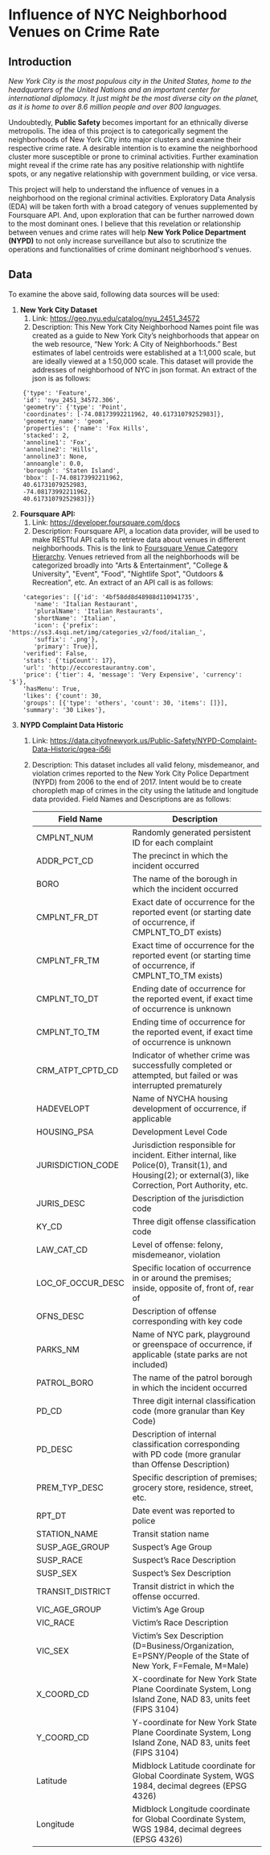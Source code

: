 # Influence of NYC Neighborhood Venues on Crime Rate


## Introduction

*New York City is the most populous city in the United States, home to the
headquarters of the United Nations and an important center for international
diplomacy. It just might be the most diverse city on the planet, as it is home
to over 8.6 million people and over 800 languages.*

Undoubtedly, **Public Safety** becomes important for an ethnically diverse
metropolis. The idea of this project is to categorically segment the
neighborhoods of New York City into major clusters and examine their respective
crime rate. A desirable intention is to examine the neighborhood cluster more
susceptible or prone to criminal activities. Further examination might reveal if
the crime rate has any positive relationship with nightlife spots, or any
negative relationship with government building, or vice versa.

This project will help to understand the influence of venues in a neighborhood
on the regional criminal activities. Exploratory Data Analysis (EDA) will be
taken forth with a broad category of venues supplemented by Foursquare API. And,
upon exploration that can be further narrowed down to the most dominant ones. I
believe that this revelation or relationship between venues and crime rates will
help **New York Police Department (NYPD)** to not only increase surveillance but
also to scrutinize the operations and functionalities of crime dominant neighborhood's
venues.


## Data

To examine the above said, following data sources will be used:

1.  **New York City Dataset**
    1.  Link: <https://geo.nyu.edu/catalog/nyu_2451_34572>
    2.  Description: This New York City Neighborhood Names point file was created as a guide to New York City’s neighborhoods that appear on the web resource, “New York: A City of Neighborhoods.” Best estimates of label centroids were established at a 1:1,000 scale, but are ideally viewed at a 1:50,000 scale. This dataset will provide the addresses of neighborhood of NYC in json format. An extract of the json is as follows:
```
	{'type': 'Feature',
	'id': 'nyu_2451_34572.306',
	'geometry': {'type': 'Point',
	'coordinates': [-74.08173992211962, 40.61731079252983]},
	'geometry_name': 'geom',
	'properties': {'name': 'Fox Hills',
	'stacked': 2,
	'annoline1': 'Fox',
	'annoline2': 'Hills',
	'annoline3': None,
	'annoangle': 0.0,
	'borough': 'Staten Island',
	'bbox': [-74.08173992211962,
	40.61731079252983,
	-74.08173992211962,
	40.61731079252983]}}
```

2.  **Foursquare API:**
    1.  Link: <https://developer.foursquare.com/docs>
    2.  Description: Foursquare API, a location data provider, will be used to make RESTful API calls to retrieve data about venues in different neighborhoods. This is the link to [Foursquare Venue Category Hierarchy](https://developer.foursquare.com/docs/resources/categories). Venues retrieved from all the neighborhoods will be categorized broadly into "Arts & Entertainment", "College & University", "Event", "Food", "Nightlife Spot", "Outdoors & Recreation", etc. An extract of an API call is as follows:
```
	'categories': [{'id': '4bf58dd8d48988d110941735',
	   'name': 'Italian Restaurant',
	   'pluralName': 'Italian Restaurants',
	   'shortName': 'Italian',
	   'icon': {'prefix': 'https://ss3.4sqi.net/img/categories_v2/food/italian_',
	   'suffix': '.png'},
	   'primary': True}],
	'verified': False,
	'stats': {'tipCount': 17},
	'url': 'http://eccorestaurantny.com',
	'price': {'tier': 4, 'message': 'Very Expensive', 'currency': '$'},
	'hasMenu': True,
	'likes': {'count': 30,
	'groups': [{'type': 'others', 'count': 30, 'items': []}],
	'summary': '30 Likes'},
```


3.  **NYPD Complaint Data Historic**
    1.  Link: <https://data.cityofnewyork.us/Public-Safety/NYPD-Complaint-Data-Historic/qgea-i56i>
    2.  Description: This dataset includes all valid felony, misdemeanor, and violation crimes reported to the New York City Police Department (NYPD) from 2006 to the end of 2017. Intent would be to create choropleth map of crimes in the city using the latitude and longitude data provided. Field Names and Descriptions are as follows:

		| **Field Name**    | **Description**                                                                                                                                           |
		|-------------------|-----------------------------------------------------------------------------------------------------------------------------------------------------------|
		| CMPLNT_NUM        | Randomly generated persistent ID for each complaint                                                                                                       |
		| ADDR_PCT_CD       | The precinct in which the incident occurred                                                                                                               |
		| BORO              | The name of the borough in which the incident occurred                                                                                                    |
		| CMPLNT_FR_DT      | Exact date of occurrence for the reported event (or starting date of occurrence, if CMPLNT_TO_DT exists)                                                  |
		| CMPLNT_FR_TM      | Exact time of occurrence for the reported event (or starting time of occurrence, if CMPLNT_TO_TM exists)                                                  |
		| CMPLNT_TO_DT      | Ending date of occurrence for the reported event, if exact time of occurrence is unknown                                                                  |
		| CMPLNT_TO_TM      | Ending time of occurrence for the reported event, if exact time of occurrence is unknown                                                                  |
		| CRM_ATPT_CPTD_CD  | Indicator of whether crime was successfully completed or attempted, but failed or was interrupted prematurely                                             |
		| HADEVELOPT        | Name of NYCHA housing development of occurrence, if applicable                                                                                            |
		| HOUSING_PSA       | Development Level Code                                                                                                                                    |
		| JURISDICTION_CODE | Jurisdiction responsible for incident. Either internal, like Police(0), Transit(1), and Housing(2); or external(3), like Correction, Port Authority, etc. |
		| JURIS_DESC        | Description of the jurisdiction code                                                                                                                      |
		| KY_CD             | Three digit offense classification code                                                                                                                   |
		| LAW_CAT_CD        | Level of offense: felony, misdemeanor, violation                                                                                                          |
		| LOC_OF_OCCUR_DESC | Specific location of occurrence in or around the premises; inside, opposite of, front of, rear of                                                         |
		| OFNS_DESC         | Description of offense corresponding with key code                                                                                                        |
		| PARKS_NM          | Name of NYC park, playground or greenspace of occurrence, if applicable (state parks are not included)                                                    |
		| PATROL_BORO       | The name of the patrol borough in which the incident occurred                                                                                             |
		| PD_CD             | Three digit internal classification code (more granular than Key Code)                                                                                    |
		| PD_DESC           | Description of internal classification corresponding with PD code (more granular than Offense Description)                                                |
		| PREM_TYP_DESC     | Specific description of premises; grocery store, residence, street, etc.                                                                                  |
		| RPT_DT            | Date event was reported to police                                                                                                                         |
		| STATION_NAME      | Transit station name                                                                                                                                      |
		| SUSP_AGE_GROUP    | Suspect’s Age Group                                                                                                                                       |
		| SUSP_RACE         | Suspect’s Race Description                                                                                                                                |
		| SUSP_SEX          | Suspect’s Sex Description                                                                                                                                 |
		| TRANSIT_DISTRICT  | Transit district in which the offense occurred.                                                                                                           |
		| VIC_AGE_GROUP     | Victim’s Age Group                                                                                                                                        |
		| VIC_RACE          | Victim’s Race Description                                                                                                                                 |
		| VIC_SEX           | Victim’s Sex Description (D=Business/Organization, E=PSNY/People of the State of New York, F=Female, M=Male)                                              |
		| X_COORD_CD        | X-coordinate for New York State Plane Coordinate System, Long Island Zone, NAD 83, units feet (FIPS 3104)                                                 |
		| Y_COORD_CD        | Y-coordinate for New York State Plane Coordinate System, Long Island Zone, NAD 83, units feet (FIPS 3104)                                                 |
		| Latitude          | Midblock Latitude coordinate for Global Coordinate System, WGS 1984, decimal degrees (EPSG 4326)                                                          |
		| Longitude         | Midblock Longitude coordinate for Global Coordinate System, WGS 1984, decimal degrees (EPSG 4326)                                                         |